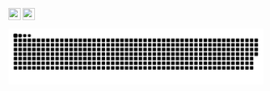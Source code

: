<a target="_blank" href="//www.instagram.com/diegofrr_"><img height=24 width=24 src="https://image.flaticon.com/icons/png/128/355/355975.png"></a>
<a target="_blank" href="//www.linkedin.com/in/diegoraian"><img height=24 width=24 src="https://image.flaticon.com/icons/png/128/145/145807.png"></a>

![Snake animation](https://github.com/diegofrr/diegofrr/blob/output/github-contribution-grid-snake.svg)
